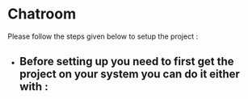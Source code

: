 # Chatroom

Please follow the steps given below to setup the project :
- Before setting up you need to first get the project on your system you can do it either with :
   -
